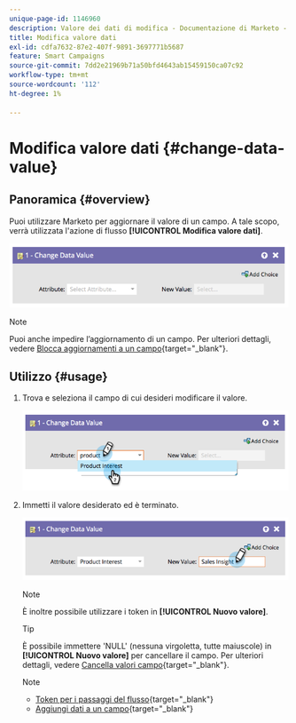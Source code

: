 ```yaml
---
unique-page-id: 1146960
description: Valore dei dati di modifica - Documentazione di Marketo - Documentazione del prodotto
title: Modifica valore dati
exl-id: cdfa7632-87e2-407f-9891-3697771b5687
feature: Smart Campaigns
source-git-commit: 7dd2e21969b71a50bfd4643ab15459150ca07c92
workflow-type: tm+mt
source-wordcount: '112'
ht-degree: 1%

---
```


# Modifica valore dati {#change-data-value}

## Panoramica {#overview}

Puoi utilizzare Marketo per aggiornare il valore di un campo. A tale scopo, verrà utilizzata l&#39;azione di flusso **[!UICONTROL Modifica valore dati]**.

![](assets/change-data-value-1.png)

>[!NOTE]
>
>Puoi anche impedire l’aggiornamento di un campo. Per ulteriori dettagli, vedere [Blocca aggiornamenti a un campo](/help/marketo/product-docs/administration/field-management/block-updates-to-a-field.md){target="_blank"}.

## Utilizzo {#usage}

1. Trova e seleziona il campo di cui desideri modificare il valore.

   ![](assets/change-data-value-2.png)

1. Immetti il valore desiderato ed è terminato.

   ![](assets/change-data-value-3.png)

   >[!NOTE]
   >
   >È inoltre possibile utilizzare i token in **[!UICONTROL Nuovo valore]**.

   >[!TIP]
   >
   >È possibile immettere &#39;NULL&#39; (nessuna virgoletta, tutte maiuscole) in **[!UICONTROL Nuovo valore]** per cancellare il campo. Per ulteriori dettagli, vedere [Cancella valori campo](/help/marketo/product-docs/core-marketo-concepts/smart-campaigns/flow-actions/clear-field-values.md){target="_blank"}.

   >[!NOTE]
   >
   >* [Token per i passaggi del flusso](/help/marketo/product-docs/core-marketo-concepts/smart-campaigns/flow-actions/use-tokens-in-flow-steps.md){target="_blank"}
   >* [Aggiungi dati a un campo](/help/marketo/product-docs/core-marketo-concepts/smart-campaigns/flow-actions/append-data-to-a-field.md){target="_blank"}
